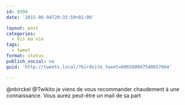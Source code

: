 ```yaml
---
id: 9398
date: '2015-06-04T20:35:59+02:00'

layout: post
categories:
  - Vis ma vie
tags:
  - tweet
format: status
publish_social: no
guid: 'http://tweets.local/?birdsite_tweet=606560047548657664'

---
```


@nbirckel @Twikito je viens de vous recommander chaudement à une connaissance. Vous aurez peut-être un mail de sa part
